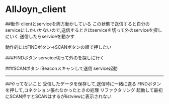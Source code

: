 # AllJoyn_client

##動作
clientとserviceを両方動かしている
この状態で送信すると自分のserviceにしかいかないので,送信するときはserviceを切って外のserviceを探しにいく
送信したらserviceを動かす

動作的にはFINDボタン→SCANボタンの順で押したい

###FINDボタン
servcice切って外のを探しに行く

###SCANボタン
iBeaconスキャンして送信
service起動

---

##やってないこと
受信したデータを保存して,送信時に一緒に送る
FINDボタンを押して,コネクション張れなかったときの処理
リファクタリング
起動して最初にSCAN押すとSCANはするがlistviewに表示されない
